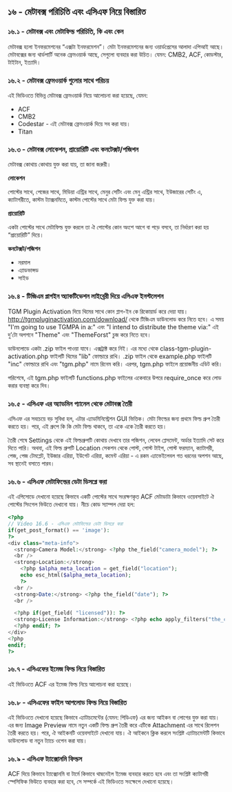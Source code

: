 ## ১৬ - মেটাবক্স পরিচিতি এবং এসিএফ নিয়ে বিস্তারিত

### ১৬.১ - মেটাবক্স এবং মেটাফিল্ড পরিচিতি, কি এবং কেন

মেটাবক্স হলো ইনফরমেশনের “এক্সটা ইনফরমেশন”। মেটা ইনফরমেশনের জন্য ওয়ার্ডপ্রেসের আলাদা এপিআই আছে। মেটাবক্সের জন্য থার্ডপার্টি অনেক ফ্রেমওয়ার্ক আছে, সেগুলো ব্যবহার করা উচিত। যেমন: CMB2, ACF, কোডস্টার, টাইটান, ইত্যাদি।

### ১৬.২ - মেটাবক্স ফ্রেমওয়ার্ক গুলোর সাথে পরিচয়

এই ভিডিওতে বিভিন্ন মেটাবক্স ফ্রেমওয়ার্ক নিয়ে আলোচনা করা হয়েছে, যেমন:

- ACF
- CMB2
- Codestar - এই মেটাবক্স ফ্রেমওয়ার্ক দিয়ে সব করা যায়।
- Titan

### ১৬.৩ - মেটাবক্স লোকেশন, প্রায়োরিটি এবং কনটেক্সট/পজিশন

মেটাবক্স কোথায় কোথায় যুক্ত করা যায়, তা জানা জরুরী।

**লোকেশন**

পোস্টের সাথে, পেজের সাথে, মিডিয়া এন্ট্রির সাথে, মেনুর সেটিং এবং মেনু এন্ট্রির সাথে, ইউজারের সেটিং এ, ক্যাটাগরীতে, কাস্টম ট্যাক্সনমিতে, কাস্টম পোস্টের সাথে মেটা ফিল্ড যুক্ত করা যায়।

**প্রায়োরিটি**

একটা পোস্টের সাথে মেটাফিল্ড যুক্ত করলে তা ঐ পোস্টের কোন অংশে আগে বা পড়ে বসবে, তা নির্ধারণ করা হয় “প্রায়োরিটি” দিয়ে।

**কনটেক্সট/পজিশন**

- নরমাল
- এ্যাডভান্সড
- সাইড

### ১৬.৪ - টিজিএম প্লাগইন অ্যাকটিভেশন লাইব্রেরী দিয়ে এসিএফ ইনস্টলেশন

TGM Plugin Activation দিয়ে থিমের সাথে কোন প্লাগ-ইন কে রিকোয়ার্ড করে দেয়া যায়। http://tgmpluginactivation.com/download/ থেকে টিজিএম ডাউনলোড করে নিতে হবে। এ সময় "I'm going to use TGMPA in a:" এবং "I intend to distribute the theme via:" এই দু’টো অপশনে "Theme" এবং "ThemeForst" চুজ করে নিতে হবে।

ডাউনলোডে একটা .zip ফাইল পাওয়া যাবে। এক্সট্রাক্ট করে নিই। এর মধ্যে থেকে class-tgm-plugin-activation.php ফাইলটি থিমের "lib" ফোল্ডারে রাখি। .zip ফাইল থেকে example.php ফাইলটি "inc" ফোল্ডারে রাখি এবং "tgm.php" নামে রিনেম করি। এরপর, tgm.php ফাইলে প্রয়োজনীয় এডিট করি।

পরিশেষে, এই tgm.php ফাইলটি functions.php ফাইলের একেবারে উপরে require_once করে লোড করার ব্যবস্থা করে দিব।

### ১৬.৫ - এসিএফ এর অ্যাডমিন প্যানেল থেকে মেটাবক্স তৈরী

এসিএফ এর সবচেয়ে বড় সুবিধা হল, এটার এ্যাডমিনিস্ট্রেশন GUI ভিত্তিক। মেটা ফিল্ডের জন্য প্রথমে ফিল্ড গ্রুপ তৈরী করতে হয়। পরে, এই গ্রুপে কি কি মেটা ফিল্ড থাকবে, তা একে একে তৈরী করতে হয়।

তৈরী শেষে Settings থেকে এই ফিল্ডগ্রুপটি কোথায় দেখাবে তার পজিশন, লেবেল প্লেসমেন্ট, অর্ডার ইত্যাদি সেট করে দিতে পারি। অথবা, এই ফিল্ড গ্রুপটি Location সেকশন থেকে পোস্ট, পোস্ট টাইপ, পোস্ট ফরম্যান, ক্যাটাগরী, পেজ, পেজ টেমপ্লেট, ইউজার এরিয়া, ইউগেট এরিয়া, কমেন্ট এরিয়া - এ রকম এ্যাভেইলেবল গত ধরনের অপশন আছে, সব স্থানেই বসাতে পারব।

### ১৬.৬ - এসিএফ মেটাফিল্ডের ডেটা ডিসপ্লে করা 

এই এপিসোডে দেখানো হয়েছে কিভাবে একটি পোস্টের সাথে সংরক্ষণকৃত ACF মেটাডাটা কিভাবে ওয়েবসাইটে ঐ পোস্টের সিংগেল ভিউতে দেখানো যায়। নীচে কোড স্যাম্পল দেয়া হল:

```php
<?php
// Video 16.6 - এসিএফ মেটাফিল্ডের ডেটা ডিসপ্লে করা
if(get_post_format() == 'image'):
?>
<div class="meta-info">
  <strong>Camera Model:</strong> <?php the_field("camera_model"); ?>
  <br />
  <strong>Location:</strong>
    <?php $alpha_meta_location = get_field("location");
    echo esc_html($alpha_meta_location);
    ?>
  <br />
  <strong>Date:</strong> <?php the_field("date"); ?>
  <br />

  <?php if(get_field( "licensed")): ?>
  <strong>License Information:</strong> <?php echo apply_filters("the_content", get_field('license_information')); ?>
  <?php endif; ?>
</div>
<?php
endif;
?>
```

### ১৬.৭ - এসিএফের ইমেজ ফিল্ড নিয়ে বিস্তারিত 

এই ভিডিওতে ACF এর ইমেজ ফিল্ড নিয়ে আলোচনা করা হয়েছে।

### ১৬.৮ - এসিএফের ফাইল আপলোড ফিল্ড নিয়ে বিস্তারিত 

এই ভিডিওতে দেখানো হয়েছে কিভাবে এ্যাটাচমেন্টের (যেমন: পিডিএফ) এর জন্য আইকন বা লোগের যুক্ত করা যায়। এর জন্য Image Preview নামে নতুন একটি ফিল্ড গ্রুপ তৈরী করে এটিকে Attachment এর সাথে রিলেশন তৈরী করতে হয়। পরে, ঐ আইকনটি ওয়েবসাইটে দেখানো যায়। ঐ আইকনে ক্লিক করলে সংশ্লিষ্ট এ্যাটাচমেন্টটি কিভাবে ডাউনলোড বা নতুন ট্যাচে ওপেন করা যায়।

### ১৬.৯ - এসিএফ ট্যাক্সোনমি ফিল্ডস

ACF দিয়ে কিভাবে ট্যাক্সোনমি বা টার্মে কিভাবে থাম্বনেইল ইমেজ ব্যবহার করতে হবে এবং তা সংশ্লিষ্ট ক্যাটাগরী স্পেসিফিক ভিউতে ব্যবহার করা হবে, সে সম্পর্কে এই ভিডিওতে সংক্ষেপে দেখানো হয়েছে।
